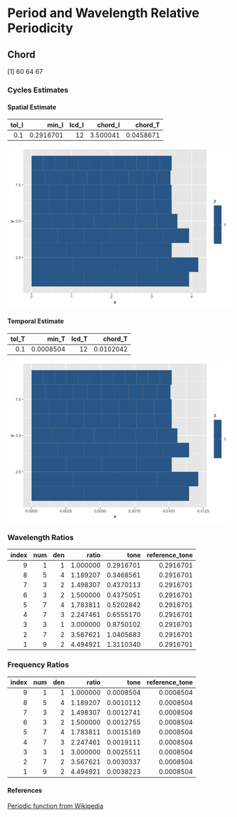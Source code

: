 Period and Wavelength Relative Periodicity
================

## Chord

\[1\] 60 64 67

### Cycles Estimates

#### Spatial Estimate

| tol_l |     min_l | lcd_l |  chord_l |   chord_T |
|------:|----------:|------:|---------:|----------:|
|   0.1 | 0.2916701 |    12 | 3.500041 | 0.0458671 |

![](Ratios-and-Inversions_files/figure-gfm/unnamed-chunk-3-1.png)<!-- -->

#### Temporal Estimate

| tol_T |     min_T | lcd_T |   chord_T |
|------:|----------:|------:|----------:|
|   0.1 | 0.0008504 |    12 | 0.0102042 |

![](Ratios-and-Inversions_files/figure-gfm/unnamed-chunk-5-1.png)<!-- -->

### Wavelength Ratios

| index | num | den |    ratio |      tone | reference_tone |
|------:|----:|----:|---------:|----------:|---------------:|
|     9 |   1 |   1 | 1.000000 | 0.2916701 |      0.2916701 |
|     8 |   5 |   4 | 1.189207 | 0.3468561 |      0.2916701 |
|     7 |   3 |   2 | 1.498307 | 0.4370113 |      0.2916701 |
|     6 |   3 |   2 | 1.500000 | 0.4375051 |      0.2916701 |
|     5 |   7 |   4 | 1.783811 | 0.5202842 |      0.2916701 |
|     4 |   7 |   3 | 2.247461 | 0.6555170 |      0.2916701 |
|     3 |   3 |   1 | 3.000000 | 0.8750102 |      0.2916701 |
|     2 |   7 |   2 | 3.567621 | 1.0405683 |      0.2916701 |
|     1 |   9 |   2 | 4.494921 | 1.3110340 |      0.2916701 |

### Frequency Ratios

| index | num | den |    ratio |      tone | reference_tone |
|------:|----:|----:|---------:|----------:|---------------:|
|     9 |   1 |   1 | 1.000000 | 0.0008504 |      0.0008504 |
|     8 |   5 |   4 | 1.189207 | 0.0010112 |      0.0008504 |
|     7 |   3 |   2 | 1.498307 | 0.0012741 |      0.0008504 |
|     6 |   3 |   2 | 1.500000 | 0.0012755 |      0.0008504 |
|     5 |   7 |   4 | 1.783811 | 0.0015169 |      0.0008504 |
|     4 |   7 |   3 | 2.247461 | 0.0019111 |      0.0008504 |
|     3 |   3 |   1 | 3.000000 | 0.0025511 |      0.0008504 |
|     2 |   7 |   2 | 3.567621 | 0.0030337 |      0.0008504 |
|     1 |   9 |   2 | 4.494921 | 0.0038223 |      0.0008504 |

#### References

[Periodic function from
Wikipedia](https://en.wikipedia.org/wiki/Periodic_Tunction)
